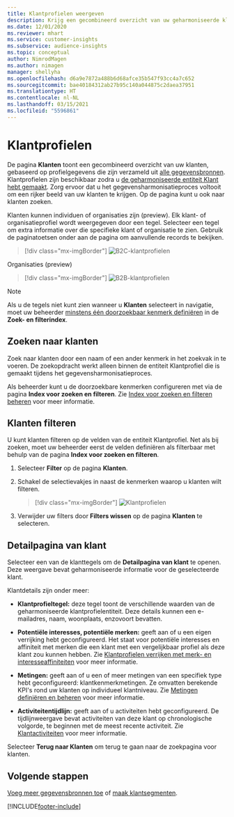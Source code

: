 ```yaml
---
title: Klantprofielen weergeven
description: Krijg een gecombineerd overzicht van uw geharmoniseerde klantgegevens.
ms.date: 12/01/2020
ms.reviewer: mhart
ms.service: customer-insights
ms.subservice: audience-insights
ms.topic: conceptual
author: NimrodMagen
ms.author: nimagen
manager: shellyha
ms.openlocfilehash: d6a9e7872a488b6d68afce35b547f93cc4a7c652
ms.sourcegitcommit: bae40184312ab27b95c140a044875c2daea37951
ms.translationtype: HT
ms.contentlocale: nl-NL
ms.lasthandoff: 03/15/2021
ms.locfileid: "5596861"
---
```

# <a name="customer-profiles"></a>Klantprofielen

De pagina **Klanten** toont een gecombineerd overzicht van uw klanten, gebaseerd op profielgegevens die zijn verzameld uit [alle gegevensbronnen](data-sources.md). Klantprofielen zijn beschikbaar zodra u [de geharmoniseerde entiteit Klant hebt gemaakt](data-unification.md). Zorg ervoor dat u het gegevensharmonisatieproces voltooit om een rijker beeld van uw klanten te krijgen. Op de pagina kunt u ook naar klanten zoeken.

Klanten kunnen individuen of organisaties zijn (preview). Elk klant- of organisatieprofiel wordt weergegeven door een tegel. Selecteer een tegel om extra informatie over die specifieke klant of organisatie te zien. Gebruik de paginatoetsen onder aan de pagina om aanvullende records te bekijken.

> [!div class="mx-imgBorder"] 
> ![B2C-klantprofielen](media/profiles-customers.png "B2C-klantprofielen")

Organisaties (preview)
> [!div class="mx-imgBorder"] 
> ![B2B-klantprofielen](media/profile-customers-b2b.png "B2B-klantprofielen")

> [!NOTE]
> Als u de tegels niet kunt zien wanneer u **Klanten** selecteert in navigatie, moet uw beheerder [minstens één doorzoekbaar kenmerk definiëren](search-filter-index.md) in de **Zoek- en filterindex**.

## <a name="search-for-customers"></a>Zoeken naar klanten

Zoek naar klanten door een naam of een ander kenmerk in het zoekvak in te voeren. De zoekopdracht werkt alleen binnen de entiteit Klantprofiel die is gemaakt tijdens het gegevensharmonisatieproces.

Als beheerder kunt u de doorzoekbare kenmerken configureren met via de pagina **Index voor zoeken en filteren**. Zie [Index voor zoeken en filteren beheren](search-filter-index.md) voor meer informatie.

## <a name="filter-customers"></a>Klanten filteren

U kunt klanten filteren op de velden van de entiteit Klantprofiel. Net als bij zoeken, moet uw beheerder eerst de velden definiëren als filterbaar met behulp van de pagina **Index voor zoeken en filteren**.

1. Selecteer **Filter** op de pagina **Klanten**.

2. Schakel de selectievakjes in naast de kenmerken waarop u klanten wilt filteren.

   > [!div class="mx-imgBorder"] 
   > ![Klantprofielen](media/profiles-customers3.png "Klantprofielen")

3. Verwijder uw filters door **Filters wissen** op de pagina **Klanten** te selecteren.

##  <a name="customer-details-page"></a>Detailpagina van klant

Selecteer een van de klanttegels om de **Detailpagina van klant** te openen. Deze weergave bevat geharmoniseerde informatie voor de geselecteerde klant.

Klantdetails zijn onder meer:

-   **Klantprofieltegel:** deze tegel toont de verschillende waarden van de geharmoniseerde klantprofielentiteit. Deze details kunnen een e-mailadres, naam, woonplaats, enzovoort bevatten. 

-   **Potentiële interesses, potentiële merken:** geeft aan of u een eigen verrijking hebt geconfigureerd. Het staat voor potentiële interesses en affiniteit met merken die een klant met een vergelijkbaar profiel als deze klant zou kunnen hebben. Zie [Klantprofielen verrijken met merk- en interesseaffiniteiten](enrichment-microsoft-graph.md) voor meer informatie.

-   **Metingen:** geeft aan of u een of meer metingen van een specifiek type hebt geconfigureerd: klantkenmerkmetingen. Ze omvatten berekende KPI's rond uw klanten op individueel klantniveau. Zie [Metingen definiëren en beheren](measures.md) voor meer informatie.

-   **Activiteitentijdlijn:** geeft aan of u activiteiten hebt geconfigureerd. De tijdlijnweergave bevat activiteiten van deze klant op chronologische volgorde, te beginnen met de meest recente activiteit. Zie [Klantactiviteiten](activities.md) voor meer informatie.

Selecteer **Terug naar Klanten** om terug te gaan naar de zoekpagina voor klanten.

## <a name="next-steps"></a>Volgende stappen

[Voeg meer gegevensbronnen toe](data-sources.md) of [maak klantsegmenten](segments.md).


[!INCLUDE[footer-include](../includes/footer-banner.md)]